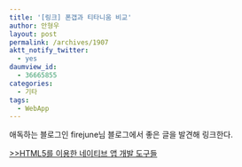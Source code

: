 ```yaml
---
title: '[링크] 폰갭과 티타니움 비교'
author: 안형우
layout: post
permalink: /archives/1907
aktt_notify_twitter:
  - yes
daumview_id:
  - 36665855
categories:
  - 기타
tags:
  - WebApp
---
```

애독하는 블로그인 firejune님 블로그에서 좋은 글을 발견해 링크한다. 

[>>HTML5를 이용한 네이티브 앱 개발 도구들][1]

 [1]: http://firejune.com/1712